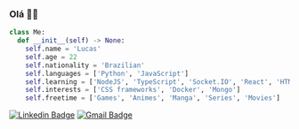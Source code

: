 ### Olá 👋🏼
```python
class Me:
  def __init__(self) -> None:
    self.name = 'Lucas'
    self.age = 22
    self.nationality = 'Brazilian'
    self.languages = ['Python', 'JavaScript']
    self.learning = ['NodeJS', 'TypeScript', 'Socket.IO', 'React', 'HTML', 'CSS']
    self.interests = ['CSS frameworks', 'Docker', 'Mongo']
    self.freetime = ['Games', 'Animes', 'Manga', 'Series', 'Movies']
```

[![Linkedin Badge](https://img.shields.io/badge/-LinkedIn-blue?style=flat-square&logo=Linkedin&logoColor=white&link=https://www.linkedin.com/in/lucasemanuel8x/)](https://www.linkedin.com/in/lucasemanuel8x/)
[![Gmail Badge](https://img.shields.io/badge/-Gmail-c14438?style=flat-square&logo=Gmail&logoColor=white&link=mailto:lucasemanuel8x@gmail.com)](mailto:lucasemanuel8x@gmail.com)
 

<!--
**Lucas8x/Lucas8x** is a ✨ _special_ ✨ repository because its `README.md` (this file) appears on your GitHub profile.

Here are some ideas to get you started:

- 🔭 I’m currently working on ...
- 🌱 I’m currently learning ...
- 👯 I’m looking to collaborate on ...
- 🤔 I’m looking for help with ...
- 💬 Ask me about ...
- 📫 How to reach me: ...
- 😄 Pronouns: ...
- ⚡ Fun fact: ...
-->
